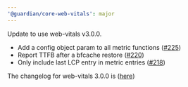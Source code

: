 ```yaml
---
'@guardian/core-web-vitals': major
---
```


Update to use web-vitals v3.0.0.

* Add a config object param to all metric functions ([#​225](https://togithub.com/GoogleChrome/web-vitals/pull/225))
* Report TTFB after a bfcache restore ([#​220](https://togithub.com/GoogleChrome/web-vitals/pull/220))
* Only include last LCP entry in metric entries ([#​218](https://togithub.com/GoogleChrome/web-vitals/pull/218))

The changelog for web-vitals 3.0.0 is ([here](https://github.com/GoogleChrome/web-vitals/blob/HEAD/CHANGELOG.md#v300-2022-08-24))
